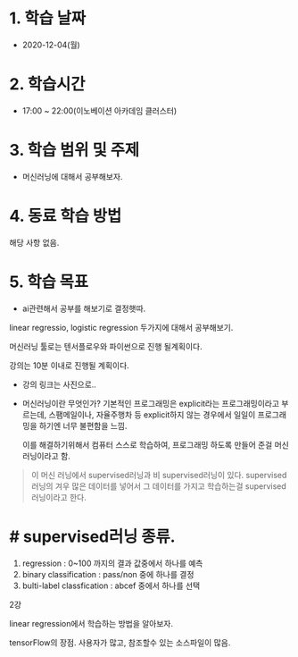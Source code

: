 # 1. 학습 날짜

* 2020-12-04(월)

# 2. 학습시간

* 17:00 ~ 22:00(이노베이션 아카데임 클러스터)

# 3. 학습 범위 및 주제

* 머신러닝에 대해서 공부해보자. 

 # 4. 동료 학습 방법

해당 사항 없음.

# 5. 학습 목표

* ai관련해서 공부를 해보기로 결정햇따. 

linear regressio, logistic regression
두가지에 대해서 공부해보기. 

머신러닝 툴로는 
텐서플로우와 파이썬으로 진행 될계획이다. 

강의는 10분 이내로 진행될 계획이다. 

* 강의 링크는 사진으로..

* 머신러닝이란 무엇인가?
  기본적인 프로그래밍은 explicit라는 프로그래밍이라고 부르는데, 스팸메일이나, 자율주행차 등 explicit하지 않는 경우에서 일일이 프로그래밍을 하기엔 너무 불편함을 느낌. 

  이를 해결하기위해서 컴퓨터 스스로 학습하여, 프로그래밍 하도록 만들어 준걸 머신 러닝이라고 함. 

> 이 머신 러닝에서 supervised러닝과 비 supervised러닝이 있다. 
  supervised러닝의 겨우 많은 데이터를 넣어서 그 데이터를 가지고 학습하는걸 supervised러닝이라고 한다. 

# # supervised러닝 종류. 

1. regression : 0~100 까지의 결과 값중에서 하나를 예측
2. binary classification : pass/non 중에 하나를 결정
3. bulti-label classfication : abcef 중에서 하나를 선택

2강 

linear regression에서 학습하는 방법을 알아보자. 

tensorFlow의 장점. 
사용자가 많고, 참조할수 있는 소스파일이 많음. 

